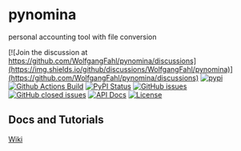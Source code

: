 # pynomina
personal accounting tool with file conversion

[![Join the discussion at https://github.com/WolfgangFahl/pynomina/discussions](https://img.shields.io/github/discussions/WolfgangFahl/pynomina)](https://github.com/WolfgangFahl/pynomina/discussions)
[![pypi](https://img.shields.io/pypi/pyversions/pynomaina)](https://pypi.org/project/pynomaina/)
[![Github Actions Build](https://github.com/WolfgangFahl/pynomina/actions/workflows/build.yml/badge.svg)](https://github.com/WolfgangFahl/pynomina/actions/workflows/build.yml)
[![PyPI Status](https://img.shields.io/pypi/v/pynomaina.svg)](https://pypi.python.org/pypi/pynomaina/)
[![GitHub issues](https://img.shields.io/github/issues/WolfgangFahl/pynomina.svg)](https://github.com/WolfgangFahl/pynomina/issues)
[![GitHub closed issues](https://img.shields.io/github/issues-closed/WolfgangFahl/pynomina.svg)](https://github.com/WolfgangFahl/pynomina/issues/?q=is%3Aissue+is%3Aclosed)
[![API Docs](https://img.shields.io/badge/API-Documentation-blue)](https://WolfgangFahl.github.io/pynomina/)
[![License](https://img.shields.io/github/license/WolfgangFahl/pynomina.svg)](https://www.apache.org/licenses/LICENSE-2.0)

## Docs and Tutorials
[Wiki](https://wiki.bitplan.com/index.php/pynomina)

